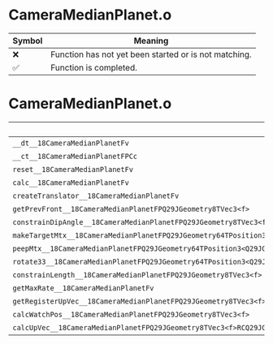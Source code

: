 # CameraMedianPlanet.o
| Symbol | Meaning 
| ------------- | ------------- 
| :x: | Function has not yet been started or is not matching. 
| :white_check_mark: | Function is completed. 


# CameraMedianPlanet.o
| Symbol | Decompiled? |
| ------------- | ------------- |
| `__dt__18CameraMedianPlanetFv` | :white_check_mark: |
| `__ct__18CameraMedianPlanetFPCc` | :white_check_mark: |
| `reset__18CameraMedianPlanetFv` | :x: |
| `calc__18CameraMedianPlanetFv` | :x: |
| `createTranslator__18CameraMedianPlanetFv` | :white_check_mark: |
| `getPrevFront__18CameraMedianPlanetFPQ29JGeometry8TVec3<f>` | :x: |
| `constrainDipAngle__18CameraMedianPlanetFPQ29JGeometry8TVec3<f>` | :x: |
| `makeTargetMtx__18CameraMedianPlanetFPQ29JGeometry64TPosition3<Q29JGeometry38TMatrix34<Q29JGeometry13SMatrix34C<f>>>` | :x: |
| `peepMtx__18CameraMedianPlanetFPQ29JGeometry64TPosition3<Q29JGeometry38TMatrix34<Q29JGeometry13SMatrix34C<f>>>` | :x: |
| `rotate33__18CameraMedianPlanetFPQ29JGeometry64TPosition3<Q29JGeometry38TMatrix34<Q29JGeometry13SMatrix34C<f>>>RCQ29JGeometry8TVec3<f>f` | :x: |
| `constrainLength__18CameraMedianPlanetFPQ29JGeometry8TVec3<f>` | :x: |
| `getMaxRate__18CameraMedianPlanetFv` | :x: |
| `getRegisterUpVec__18CameraMedianPlanetFPQ29JGeometry8TVec3<f>` | :x: |
| `calcWatchPos__18CameraMedianPlanetFPQ29JGeometry8TVec3<f>` | :x: |
| `calcUpVec__18CameraMedianPlanetFPQ29JGeometry8TVec3<f>RCQ29JGeometry8TVec3<f>RCQ29JGeometry8TVec3<f>` | :x: |
